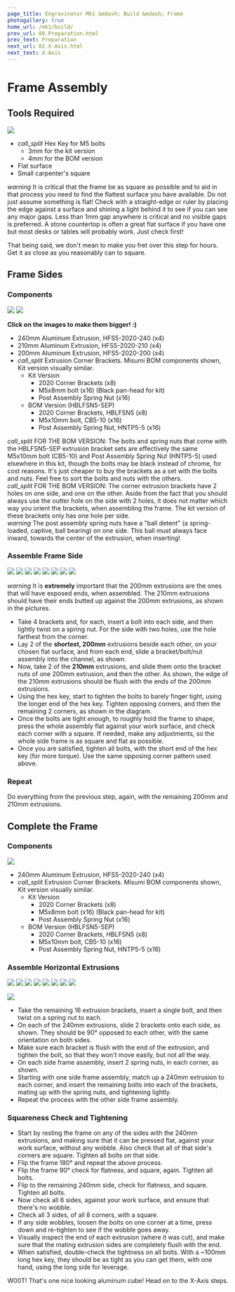 ```yaml
---
page_title: Engravinator Mk1 &mdash; Build &mdash; Frame
photogallery: true
home_url: /mk1/build/
prev_url: 00.Preparation.html
prev_text: Preparation
next_url: 02.X-Axis.html
next_text: X-Axis
---
```

# Frame Assembly

## Tools Required

<a href="/mk1/img/build/002.jpg" data-imagelightbox="tools"><img src="/mk1/img/build/thumb/002.jpg"></a>

- <i class="material-icons">call_split</i> Hex Key for M5 bolts
  - 3mm for the kit version
  - 4mm for the BOM version
- Flat surface
- Small carpenter's square

<div class="callout warning">
<i class="material-icons">warning</i> It is critical that the frame be as square as possible and to aid in that process you need to find the flattest surface you have available. Do not just assume something is flat! Check with a straight-edge or ruler by placing the edge against a surface and shining a light behind it to see if you can see any major gaps. Less than 1mm gap anywhere is critical and no visible gaps is preferred. A stone countertop is often a great flat surface if you have one but most desks or tables will probably work. Just check first!

That being said, we don't mean to make you fret over this step for hours. Get it as close as you reasonably can to square.
</div>


## Frame Sides

### Components

<a href="/mk1/img/build/003.jpg" data-imagelightbox="compa"><img src="/mk1/img/build/thumb/003.jpg"></a>
<a href="/mk1/img/build/004.jpg" data-imagelightbox="compa"><img src="/mk1/img/build/thumb/004.jpg"></a>

**Click on the images to make them bigger! :)**

- <span class="dot green"></span> 240mm Aluminum Extrusion, HFS5-2020-240 (x4)
- <span class="dot yellow"></span> 210mm Aluminum Extrusion, HFS5-2020-210 (x4)
- <span class="dot purple"></span> 200mm Aluminum Extrusion, HFS5-2020-200 (x4)
- <i class="material-icons">call_split</i> Extrusion Corner Brackets. Misumi BOM components shown, Kit version visually similar.
  - Kit Version
    - <span class="dot blue"></span> 2020 Corner Brackets (x8)
    - <span class="dot red"></span> M5x8mm bolt (x16) (Black pan-head for kit)
    - <span class="dot orange"></span> Post Assembly Spring Nut (x16)
  - BOM Version (HBLFSN5-SEP)
    - <span class="dot blue"></span> 2020 Corner Brackets, HBLFSN5 (x8)
    - <span class="dot red"></span> M5x10mm bolt, CB5-10 (x16)
    - <span class="dot orange"></span> Post Assembly Spring Nut, HNTP5-5 (x16)

<div class="callout warning">
<i class="material-icons">call_split</i> FOR THE BOM VERSION: The bolts and spring nuts that come with the HBLFSN5-SEP extrusion bracket sets are effectively the same M5x10mm bolt (CB5-10) and Post Assembly Spring Nut (HNTP5-5) used elsewhere in this kit, though the bolts may be black instead of chrome, for cost reasons. It's just cheaper to buy the brackets as a set with the bolts and nuts. Feel free to sort the bolts and nuts with the others.
</div>

<div class="callout warning">
<i class="material-icons">call_split</i> FOR THE BOM VERSION: The corner extrusion brackets have 2 holes on one side, and one on the other. Aside from the fact that you should always use the outter hole on the side with 2 holes, it does not matter which way you orient the brackets, when assembling the frame. The kit version of these brackets only has one hole per side.
</div>

<div class="callout warning">
<i class="material-icons">warning</i> The post assembly spring nuts have a "ball detent" (a spring-loaded, captive, ball bearing) on one side. This ball must always face inward, towards the center of the extrusion, when inserting!
</div>

### Assemble Frame Side

<a href="/mk1/img/build/005.jpg" data-imagelightbox="side"><img src="/mk1/img/build/thumb/005.jpg"></a>
<a href="/mk1/img/build/006.jpg" data-imagelightbox="side"><img src="/mk1/img/build/thumb/006.jpg"></a>
<a href="/mk1/img/build/007.jpg" data-imagelightbox="side"><img src="/mk1/img/build/thumb/007.jpg"></a>
<a href="/mk1/img/build/008.jpg" data-imagelightbox="side"><img src="/mk1/img/build/thumb/008.jpg"></a>
<a href="/mk1/img/build/009.jpg" data-imagelightbox="side"><img src="/mk1/img/build/thumb/009.jpg"></a>
<a href="/mk1/img/build/010.jpg" data-imagelightbox="side"><img src="/mk1/img/build/thumb/010.jpg"></a>
<a href="/mk1/img/build/011.jpg" data-imagelightbox="side"><img src="/mk1/img/build/thumb/011.jpg"></a>
<a href="/mk1/img/build/fastening_order.png" data-imagelightbox="side"><img src="/mk1/img/build/thumb/fastening_order_thumb.png"></a>

<div class="callout warning">
<i class="material-icons">warning</i> It is <b>extremely</b> important that the 200mm extrusions are the ones that will have exposed ends, when assembled. The 210mm extrusions should have their ends butted up against the 200mm extrusions, as shown in the pictures.
</div>

- Take 4 brackets and, for each, insert a bolt into each side, and then lightly twist on a spring nut. For the side with two holes, use the hole farthest from the corner.
- Lay 2 of the **shortest, 200mm** extrusions beside each other, on your chosen flat surface, and from each end, slide a bracket/bolt/nut assembly into the channel, as shown.
- Now, take 2 of the **210mm** extrusions, and slide them onto the bracket nuts of one 200mm extrusion, and then the other. As shown, the edge of the 210mm extrusions should be flush with the ends of the 200mm extrusions.
- Using the hex key, start to tighten the bolts to barely finger tight, using the longer end of the hex key. Tighten opposing corners, and then the remaining 2 corners, as shown in the diagram.
- Once the bolts are tight enough, to roughly hold the frame to shape, press the whole assembly flat against your work surface, and check each corner with a square. If needed, make any adjustments, so the whole side frame is as square and flat as possible.
- Once you are satisfied, tighten all bolts, with the short end of the hex key (for more torque). Use the same opposing corner pattern used above.

### Repeat

Do everything from the previous step, again, with the remaining 200mm and 210mm extrusions.

## Complete the Frame

### Components

<a href="/mk1/img/build/012.jpg" data-imagelightbox="compb"><img src="/mk1/img/build/thumb/012.jpg"></a>

- <span class="dot blue"></span> 240mm Aluminum Extrusion, HFS5-2020-240 (x4)
- <i class="material-icons">call_split</i> Extrusion Corner Brackets. Misumi BOM components shown, Kit version visually similar.
  - Kit Version
    - <span class="dot blue"></span> 2020 Corner Brackets (x8)
    - <span class="dot red"></span> M5x8mm bolt (x16) (Black pan-head for kit)
    - <span class="dot orange"></span> Post Assembly Spring Nut (x16)
  - BOM Version (HBLFSN5-SEP)
    - <span class="dot blue"></span> 2020 Corner Brackets, HBLFSN5 (x8)
    - <span class="dot red"></span> M5x10mm bolt, CB5-10 (x16)
    - <span class="dot orange"></span> Post Assembly Spring Nut, HNTP5-5 (x16)

### Assemble Horizontal Extrusions

<a href="/mk1/img/build/013.jpg" data-imagelightbox="hor"><img src="/mk1/img/build/thumb/013.jpg"></a>
<a href="/mk1/img/build/014.jpg" data-imagelightbox="hor"><img src="/mk1/img/build/thumb/014.jpg"></a>
<a href="/mk1/img/build/015.jpg" data-imagelightbox="hor"><img src="/mk1/img/build/thumb/015.jpg"></a>
<a href="/mk1/img/build/016.jpg" data-imagelightbox="hor"><img src="/mk1/img/build/thumb/016.jpg"></a>
<a href="/mk1/img/build/017.jpg" data-imagelightbox="hor"><img src="/mk1/img/build/thumb/017.jpg"></a>
<a href="/mk1/img/build/018.jpg" data-imagelightbox="hor"><img src="/mk1/img/build/thumb/018.jpg"></a>
<a href="/mk1/img/build/019.jpg" data-imagelightbox="hor"><img src="/mk1/img/build/thumb/019.jpg"></a>
<a href="/mk1/img/build/020.jpg" data-imagelightbox="hor"><img src="/mk1/img/build/thumb/020.jpg"></a>
<!-- <a href="/mk1/img/build/021.jpg" data-imagelightbox="hor"><img src="/mk1/img/build/thumb/021.jpg"></a>
<a href="/mk1/img/build/022.jpg" data-imagelightbox="hor"><img src="/mk1/img/build/thumb/022.jpg"></a> -->
<a href="/mk1/img/build/023.jpg" data-imagelightbox="hor"><img src="/mk1/img/build/thumb/023.jpg"></a>

- Take the remaining 16 extrusion brackets, insert a single bolt, and then twist on a spring nut to each.
- On each of the 240mm extrusions, slide 2 brackets onto each side, as shown. They should be 90&deg; opposed to each other, with the same orientation on both sides.
- Make sure each bracket is flush with the end of the extrusion, and tighten the bolt, so that they won't move easily, but not all the way.
- On each side frame assembly, insert 2 spring nuts, in each corner, as shown.
- Starting with one side frame assembly, match up a 240mm extrusion to each corner, and insert the remaining bolts into each of the brackets, mating up with the spring nuts, and tightening lightly.
- Repeat the process with the other side frame assembly.

### Squareness Check and Tightening

- Start by resting the frame on any of the sides with the 240mm extrusions, and making sure that it can be pressed flat, against your work surface, without any wobble. Also check that all of that side's corners are square. Tighten all bolts on that side.
- Flip the frame 180&deg; and repeat the above process.
- Flip the frame 90&deg; check for flatness, and square, again. Tighten all bolts.
- Flip to the remaining 240mm side, check for flatness, and square. Tighten all bolts.
- Now check all 6 sides, against your work surface, and ensure that there's no wobble.
- Check all 3 sides, of all 8 corners, with a square.
- If any side wobbles, loosen the bolts on one corner at a time, press down and re-tighten to see if the wobble goes away.
- Visually inspect the end of each extrusion (where it was cut), and make sure that the mating extrusion sides are completely flush with the end.
- When satisfied, double-check the tightness on all bolts. With a ~100mm long hex key, they should be as tight as you can get them, with one hand, using the long side for leverage.

W00T! That's one nice looking aluminum cube! Head on to the X-Axis steps.
